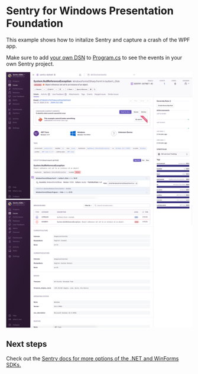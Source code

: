 # Sentry for Windows Presentation Foundation

This example shows how to initalize Sentry and capture a crash of the WPF app.

Make sure to add [your own DSN](https://docs.sentry.io/product/sentry-basics/dsn-explainer/) to [Program.cs](Program.cs) to see the events in your own Sentry project.

![WinForms sample](winforms.png)
![WinForms sample](winforms2.png)

## Next steps

Check out the [Sentry docs for more options of the .NET and WinForms SDKs.](https://docs.sentry.io/platforms/dotnet/guides/winforms/) 
